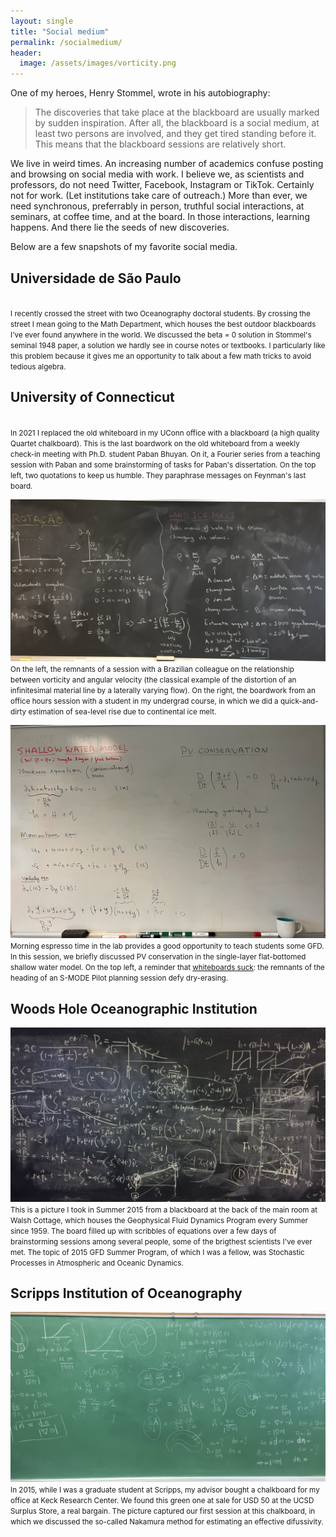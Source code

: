 ```yaml
---
layout: single
title: "Social medium"
permalink: /socialmedium/
header:
  image: /assets/images/vorticity.png
---
```


 One of my heroes, Henry Stommel, wrote in his autobiography:
 
>The discoveries that take place at the 
blackboard are usually marked by sudden inspiration. After all, the blackboard
is a social medium, at least two persons are involved, and they get tired
standing before it. This means that  the blackboard sessions are relatively
short.  

We live in weird times.  An increasing number of academics confuse posting and browsing on social media with work.  I believe we, as scientists and professors, do not need Twitter, Facebook, Instagram or TikTok. Certainly not for work. (Let institutions take care of outreach.) More than ever, we need synchronous, preferrably in person, truthful social interactions, at seminars, at coffee time,  and at the board. In  those interactions, learning happens. And there lie the seeds of new discoveries.

Below are a few snapshots of my favorite social media.


## Universidade de São Paulo


<div class="row">
    <div class="col-sm mt-3 mt-md-0">
        <img class="img-fluid rounded z-depth-1" src="/assets/images/blackboard2.png" alt="" title="example image" />
    </div>
</div>
<div class="caption">
    <small>I recently crossed the street with two Oceanography doctoral students. By crossing the street I mean going to the Math Department, which houses the best outdoor blackboards I've ever found anywhere in the world. We discussed the beta = 0 solution in Stommel's seminal 1948 paper, a solution we hardly see in course notes or textbooks. I particularly like this problem because it gives me an opportunity to talk about a few math tricks to avoid tedious algebra.</small>
</div>

<p></p>
<p></p>
<p></p>
<p></p>
<p></p>
<p></p>


## University of Connecticut




<div class="row">
    <div class="col-sm mt-3 mt-md-0">
        <img class="img-fluid rounded z-depth-1" src="/assets/images/whiteboard1.png" alt="" title="example image" />
    </div>
</div>
<div class="caption">
    <small>In 2021 I replaced the old whiteboard in my UConn office with a blackboard (a high
    quality Quartet chalkboard). This is the last boardwork on the old
    whiteboard from a weekly check-in meeting with Ph.D. student Paban Bhuyan. 
    On it, a Fourier series from a teaching session with Paban and some brainstorming 
    of tasks for Paban's dissertation. On the top left, two quotations 
    to keep us humble. They paraphrase messages on Feynman's last board.</small>
</div>

<p></p>
<p></p>
<p></p>
<p></p>
<p></p>
<p></p>


<div class="row">
    <div class="col-sm mt-3 mt-md-0">
        <img class="img-fluid rounded z-depth-1" src="/assets/images/blackboard1.png" alt="" title="example image" />
    </div>
</div>
<div class="caption"><small>
    On the left, the remnants of a session with a Brazilian colleague on the
    relationship between vorticity and angular velocity (the classical
    example of the distortion of an infinitesimal material line by a laterally 
    varying flow). On the right, the boardwork from an office hours session with a 
    student in my undergrad course, in which we did a quick-and-dirty
    estimation of sea-level rise 
    due to continental ice melt.</small>
</div>

<p></p>
<p></p>
<p></p>
<p></p>
<p></p>
<p></p>

<div class="row">
    <div class="col-sm mt-3 mt-md-0">
        <img class="img-fluid rounded z-depth-1" src="/assets/images/whiteboard2.png" alt="" title="example image" />
    </div>
</div>
<div class="caption">
<small>Morning espresso time in the lab provides a good opportunity to teach students
some GFD. In this session, we briefly discussed PV conservation in the single-layer
flat-bottomed shallow water model. On the top left, a reminder that <ins><a href="https://www.wired.com/2008/01/su-whiteboards">whiteboards suck</a></ins>: the remnants of the
heading of an S-MODE Pilot planning session defy dry-erasing.</small>
</div>

<p></p>
<p></p>
<p></p>
<p></p>
<p></p>
<p></p>

## Woods Hole Oceanographic Institution

<div class="row">
    <div class="col-sm mt-3 mt-md-0">
        <img class="img-fluid rounded z-depth-1" src="/assets/images/blackboard3.png" alt="" title="example image" />
    </div>
</div>
<div class="caption">
    <small>This is a picture I took in Summer 2015 from a blackboard at the back of the main room at Walsh Cottage, which houses the Geophysical Fluid Dynamics Program every Summer since 1959. The board filled up with scribbles of equations over a few days of brainstorming sessions among several people, some of the brigthest scientists I've ever met. The topic of 2015 GFD Summer Program, of which I was a fellow, was Stochastic Processes in Atmospheric and Oceanic Dynamics.</small>
</div>

<p></p>
<p></p>
<p></p>
<p></p>
<p></p>
<p></p>



## Scripps Institution of Oceanography

<div class="row">
    <div class="col-sm mt-3 mt-md-0">
        <img class="img-fluid rounded z-depth-1" src="/assets/images/greenboard1.png" alt="" title="example image" />
    </div>
</div>
<div class="caption"> <small>In 2015, while I was a graduate student at Scripps, my advisor bought a chalkboard for my office at Keck Research Center. We found this green one at sale for USD 50 at the UCSD Surplus Store, a real bargain. The picture captured our first session at this chalkboard, in which we discussed the so-called Nakamura method for estimating an effective difussivity.
    </small>
</div>

<p></p>
<p></p>
<p></p>
<p></p>
<p></p>
<p></p>
